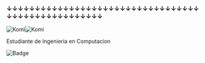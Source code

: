 ### ↓↓↓↓↓↓↓↓↓↓↓↓↓↓↓↓↓↓↓↓↓↓↓↓↓↓↓↓↓↓↓↓↓↓↓↓↓↓↓↓↓↓↓↓↓↓↓↓↓↓↓
![Komi](https://c.tenor.com/DBqXXNQkF28AAAAd/komi-san.gif)![Komi](https://c.tenor.com/vVjfdLfQcboAAAAd/komi-komi-san.gif)

Estudiante de Ingenieria en Computacion 

![Badge](https://bit.ly/icom-badge)
